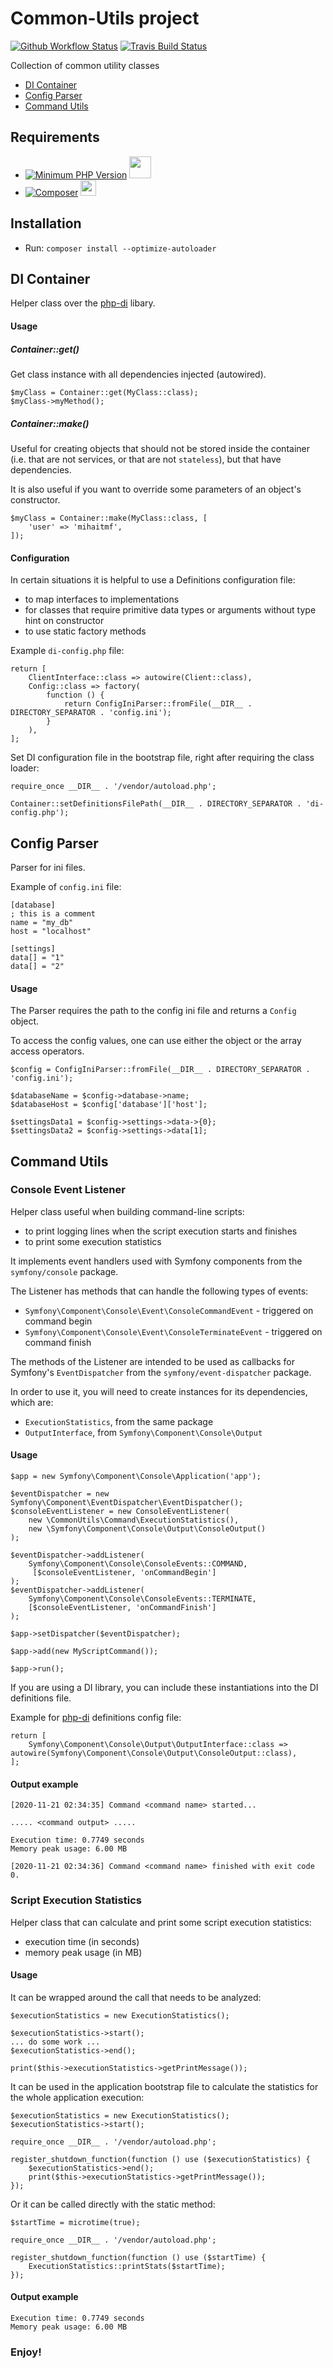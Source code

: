 # Common-Utils project
[![Github Workflow Status](https://github.com/mihaitmf/common-utils/workflows/PHP%20Composer%20Tests/badge.svg)](https://github.com/mihaitmf/common-utils/actions?query=workflow%3A%22PHP+Composer+Tests%22)
[![Travis Build Status](https://travis-ci.org/mihaitmf/common-utils.svg?branch=main)](https://travis-ci.org/mihaitmf/common-utils)

Collection of common utility classes 
* [DI Container](#di-container)
* [Config Parser](#config-parser)
* [Command Utils](#command-utils)

## Requirements
- [![Minimum PHP Version](https://img.shields.io/badge/php-%3E=7.4-8892BF.svg)](https://php.net/) <img src="https://www.php.net/images/logos/new-php-logo.svg" width="35">
- [![Composer](https://img.shields.io/badge/-composer-A16F22)](https://getcomposer.org) <img src="https://getcomposer.org/img/logo-composer-transparent.png" width="25">

## Installation
* Run: `composer install --optimize-autoloader`

## DI Container
Helper class over the [php-di](https://php-di.org/doc/) libary.

#### Usage
##### Container::get()
Get class instance with all dependencies injected (autowired).
```
$myClass = Container::get(MyClass::class);
$myClass->myMethod();
```

##### Container::make()
Useful for creating objects that should not be stored inside the container
(i.e. that are not services, or that are not `stateless`), but that have dependencies.

It is also useful if you want to override some parameters of an object's constructor.
```
$myClass = Container::make(MyClass::class, [
    'user' => 'mihaitmf',
]);
```

#### Configuration
In certain situations it is helpful to use a Definitions configuration file:
* to map interfaces to implementations
* for classes that require primitive data types or arguments without type hint on constructor
* to use static factory methods

Example `di-config.php` file:
```
return [
    ClientInterface::class => autowire(Client::class),
    Config::class => factory(
        function () {
            return ConfigIniParser::fromFile(__DIR__ . DIRECTORY_SEPARATOR . 'config.ini');
        }
    ),
];
```
Set DI configuration file in the bootstrap file, right after requiring the class loader:
```
require_once __DIR__ . '/vendor/autoload.php';

Container::setDefinitionsFilePath(__DIR__ . DIRECTORY_SEPARATOR . 'di-config.php');
```

## Config Parser
Parser for ini files.

Example of `config.ini` file:
```
[database]
; this is a comment
name = "my_db"
host = "localhost"

[settings]
data[] = "1"
data[] = "2"
```

#### Usage
The Parser requires the path to the config ini file and returns a `Config` object.

To access the config values, one can use either the object or the array access operators.
```
$config = ConfigIniParser::fromFile(__DIR__ . DIRECTORY_SEPARATOR . 'config.ini');

$databaseName = $config->database->name;
$databaseHost = $config['database']['host'];

$settingsData1 = $config->settings->data->{0};
$settingsData2 = $config->settings->data[1];
```

## Command Utils
### Console Event Listener
Helper class useful when building command-line scripts:
* to print logging lines when the script execution starts and finishes
* to print some execution statistics

It implements event handlers used with Symfony components from the `symfony/console`
package.

The Listener has methods that can handle the following types of events: 
* `Symfony\Component\Console\Event\ConsoleCommandEvent` - triggered on command begin
* `Symfony\Component\Console\Event\ConsoleTerminateEvent` - triggered on command finish

The methods of the Listener are intended to be used as callbacks for Symfony's 
`EventDispatcher` from the `symfony/event-dispatcher` package.

In order to use it, you will need to create instances for its dependencies, which are:
* `ExecutionStatistics`, from the same package
* `OutputInterface`, from `Symfony\Component\Console\Output`

#### Usage
```
$app = new Symfony\Component\Console\Application('app');

$eventDispatcher = new Symfony\Component\EventDispatcher\EventDispatcher();
$consoleEventListener = new ConsoleEventListener(
    new \CommonUtils\Command\ExecutionStatistics(),
    new \Symfony\Component\Console\Output\ConsoleOutput()
);

$eventDispatcher->addListener(
    Symfony\Component\Console\ConsoleEvents::COMMAND,
     [$consoleEventListener, 'onCommandBegin']
);
$eventDispatcher->addListener(
    Symfony\Component\Console\ConsoleEvents::TERMINATE,
    [$consoleEventListener, 'onCommandFinish']
);

$app->setDispatcher($eventDispatcher);

$app->add(new MyScriptCommand());

$app->run();
```  

If you are using a DI library, you can include these instantiations into
the DI definitions file.

Example for [php-di](https://php-di.org/doc/php-definitions.html) definitions
config file:
```
return [
    Symfony\Component\Console\Output\OutputInterface::class => autowire(Symfony\Component\Console\Output\ConsoleOutput::class),
];
```

#### Output example
```
[2020-11-21 02:34:35] Command <command name> started...

..... <command output> .....

Execution time: 0.7749 seconds
Memory peak usage: 6.00 MB

[2020-11-21 02:34:36] Command <command name> finished with exit code 0.
```

### Script Execution Statistics
Helper class that can calculate and print some script execution statistics:
* execution time (in seconds)
* memory peak usage (in MB)

#### Usage
It can be wrapped around the call that needs to be analyzed:
```
$executionStatistics = new ExecutionStatistics();

$executionStatistics->start();
... do some work ...
$executionStatistics->end();

print($this->executionStatistics->getPrintMessage());
```

It can be used in the application bootstrap file to calculate the statistics
for the whole application execution:
```
$executionStatistics = new ExecutionStatistics();
$executionStatistics->start();

require_once __DIR__ . '/vendor/autoload.php';

register_shutdown_function(function () use ($executionStatistics) {
    $executionStatistics->end();
    print($this->executionStatistics->getPrintMessage());    
});
```

Or it can be called directly with the static method:
```
$startTime = microtime(true);

require_once __DIR__ . '/vendor/autoload.php';

register_shutdown_function(function () use ($startTime) {
    ExecutionStatistics::printStats($startTime);    
});
```

#### Output example
```
Execution time: 0.7749 seconds
Memory peak usage: 6.00 MB
```

### Enjoy!
